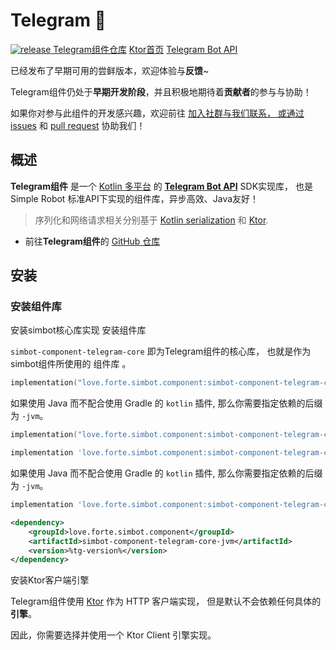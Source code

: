 # Telegram 🚧

<primary-label ref="doc-wip" />

<a href="https://github.com/simple-robot/simbot-component-telegram/releases/latest">
<img alt="release" src="https://img.shields.io/github/v/release/simple-robot/simbot-component-telegram" />
</a>

<seealso>
<category ref="links">
<a href="https://github.com/simple-robot/simbot-component-telegram">Telegram组件仓库</a>
<a href="https://ktor.io/">Ktor首页</a>
<a href="https://core.telegram.org/bots/api">Telegram Bot API</a>
</category>
</seealso>

<tip>

已经发布了早期可用的尝鲜版本，欢迎体验与**反馈**~

</tip>

<warning title="协助希望🙏">

Telegram组件仍处于**早期开发阶段**，并且积极地期待着**贡献者**的参与与协助！

如果你对参与此组件的开发感兴趣，欢迎前往 
<a href="communities.md" /> 加入社群与我们联系，
或通过 [issues](https://github.com/simple-robot/simbot-component-telegram/issues)
和 [pull request](https://github.com/simple-robot/simbot-component-telegram/pulls)
协助我们！

</warning>

## 概述

**Telegram组件**
是一个 [Kotlin 多平台](https://kotlinlang.org/docs/multiplatform.html) 的 [**Telegram Bot API**][telegram bot doc] SDK实现库，
也是 Simple Robot 标准API下实现的组件库，异步高效、Java友好！

> 序列化和网络请求相关分别基于 [Kotlin serialization](https://github.com/Kotlin/kotlinx.serialization)
> 和 [Ktor](https://ktor.io/).

- 前往**Telegram组件**的 [ GitHub 仓库](https://github.com/simple-robot/simbot-component-telegram)

## 安装
### 安装组件库

<procedure title="安装依赖" id="安装依赖">
<step>
<control>安装simbot核心库实现</control>

<include from="refers.md" element-id="pre-component-install" />

</step>
<step>
<control>安装组件库</control>

`simbot-component-telegram-core`
即为Telegram组件的核心库，
也就是作为simbot组件所使用的
<tooltip term="组件">组件库</tooltip> 。

<tabs id="tg-build" group="build">
<tab title="Gradle(Kotlin DSL)" group-key="kts">

```Kotlin
implementation("love.forte.simbot.component:simbot-component-telegram-core:%tg-version%")
```

如果使用 Java 而不配合使用 Gradle 的 `kotlin` 插件, 那么你需要指定依赖的后缀为 `-jvm`。

```Kotlin
implementation("love.forte.simbot.component:simbot-component-telegram-core-jvm:%tg-version%")
```

</tab>
<tab title="Gradle(Groovy)" group-key="groovy">

```Groovy
implementation 'love.forte.simbot.component:simbot-component-telegram-core:%tg-version%'
```

如果使用 Java 而不配合使用 Gradle 的 `kotlin` 插件, 那么你需要指定依赖的后缀为 `-jvm`。

```Groovy
implementation 'love.forte.simbot.component:simbot-component-telegram-core-jvm:%tg-version%'
```

</tab>
<tab title="Maven" group-key="maven">

```xml
<dependency>
    <groupId>love.forte.simbot.component</groupId>
    <artifactId>simbot-component-telegram-core-jvm</artifactId>
    <version>%tg-version%</version>
</dependency>
```

</tab>
</tabs>

</step>
<step>
<control>安装Ktor客户端引擎</control>

Telegram组件使用 [Ktor](https://ktor.io) 作为 HTTP 客户端实现，
但是默认不会依赖任何具体的**引擎**。

因此，你需要选择并使用一个 Ktor Client 引擎实现。

<include from="refers.md" element-id="engine-choose"/>
</step>

</procedure>


[telegram bot doc]:https://core.telegram.org/bots/api

